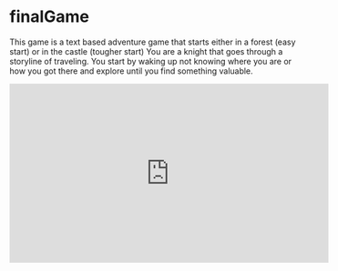 # finalGame
This game is a text based adventure game that starts either in a forest (easy start) or in the castle (tougher start)
You are a knight that goes through a storyline of traveling. You start by waking up not knowing where you are or how you got there and explore until you find something valuable.

<iframe width="560" height="315" src="https://www.youtube.com/embed/47kFJxxCWBA" frameborder="0" allow="autoplay; encrypted-media" allowfullscreen></iframe>
